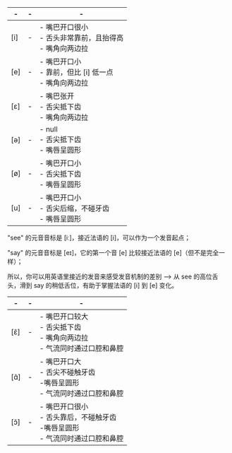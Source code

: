 | -  | - | -  
|------|----|------
| [i]  | - | - 嘴巴开口很小 <br> - 舌头非常靠前，且抬得高 <br> - 嘴角向两边拉
| [e]  | - | - 嘴巴开口小 <br> - 靠前，但比 [i] 低一点 <br> - 嘴角向两边拉
| [ɛ]  | - | - 嘴巴张开 <br> - 舌尖抵下齿 <br> - 嘴角向两边拉
| [ə]  | - | - null<br> - 舌尖抵下齿 <br> - 嘴唇呈圆形 
| [ø]  | - | - 嘴巴开口小 <br> - 舌尖抵下齿 <br> - 嘴唇呈圆形 
| [u]  | - | - 嘴巴开口小 <br> - 舌尖后缩，不碰牙齿 <br> - 嘴唇呈圆形 

"see" 的元音音标是 [iː]，接近法语的 [i]，可以作为一个发音起点；

"say" 的元音音标是 [eɪ]，它的第一个音 [e] 比较接近法语的 [e]（但不是完全一样）；

所以，你可以用英语里接近的发音来感受发音机制的差别 --> 从 see 的高位舌头，滑到 say 的稍低舌位，有助于掌握法语的 [i] 到 [e] 变化。


| -  | - | -  
|------|----|------
| [ɛ̃]  | - | - 嘴巴开口较大 <br> - 舌尖抵下齿 <br> - 嘴角向两边拉 <br> - 气流同时通过口腔和鼻腔
| [ɑ̃]  | - | - 嘴巴开口大 <br> - 舌尖不碰触牙齿 <br> -嘴唇呈圆形 <br> - 气流同时通过口腔和鼻腔
| [ɔ̃]  | - | - 嘴巴开口很小 <br> - 舌头靠后，不碰触牙齿 <br> -嘴唇呈圆形 <br> - 气流同时通过口腔和鼻腔 